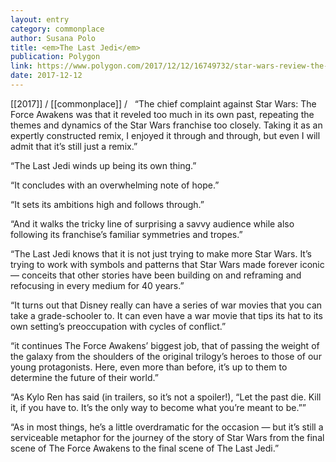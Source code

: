 ```yaml
---
layout: entry
category: commonplace
author: Susana Polo
title: <em>The Last Jedi</em>
publication: Polygon
link: https://www.polygon.com/2017/12/12/16749732/star-wars-review-the-last-jedi-rian-johnson-luke-rey
date: 2017-12-12
---
```


[[2017]] / [[commonplace]] / 
 
“The chief complaint against Star Wars: The Force Awakens was that it reveled too much in its own past, repeating the themes and dynamics of the Star Wars franchise too closely. Taking it as an expertly constructed remix, I enjoyed it through and through, but even I will admit that it’s still just a remix.”

“The Last Jedi winds up being its own thing.”

“It concludes with an overwhelming note of hope.”

“It sets its ambitions high and follows through.”

“And it walks the tricky line of surprising a savvy audience while also following its franchise’s familiar symmetries and tropes.”

“The Last Jedi knows that it is not just trying to make more Star Wars. It’s trying to work with symbols and patterns that Star Wars made forever iconic — conceits that other stories have been building on and reframing and refocusing in every medium for 40 years.”

“It turns out that Disney really can have a series of war movies that you can take a grade-schooler to. It can even have a war movie that tips its hat to its own setting’s preoccupation with cycles of conflict.”

“it continues The Force Awakens’ biggest job, that of passing the weight of the galaxy from the shoulders of the original trilogy’s heroes to those of our young protagonists. Here, even more than before, it’s up to them to determine the future of their world.”

“As Kylo Ren has said (in trailers, so it’s not a spoiler!), “Let the past die. Kill it, if you have to. It’s the only way to become what you’re meant to be.””

“As in most things, he’s a little overdramatic for the occasion — but it’s still a serviceable metaphor for the journey of the story of Star Wars from the final scene of The Force Awakens to the final scene of The Last Jedi.”

